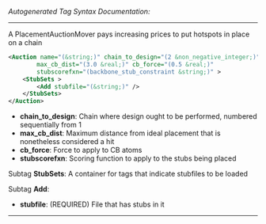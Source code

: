 <!-- THIS IS AN AUTOGENERATED FILE: Don't edit it directly, instead change the schema definition in the code itself. -->

_Autogenerated Tag Syntax Documentation:_

---
A PlacementAuctionMover pays increasing prices to put hotspots in place on a chain

```xml
<Auction name="(&string;)" chain_to_design="(2 &non_negative_integer;)"
        max_cb_dist="(3.0 &real;)" cb_force="(0.5 &real;)"
        stubscorefxn="(backbone_stub_constraint &string;)" >
    <StubSets >
        <Add stubfile="(&string;)" />
    </StubSets>
</Auction>
```

-   **chain_to_design**: Chain where design ought to be performed, numbered sequentially from 1
-   **max_cb_dist**: Maximum distance from ideal placement that is nonetheless considered a hit
-   **cb_force**: Force to apply to CB atoms
-   **stubscorefxn**: Scoring function to apply to the stubs being placed


Subtag **StubSets**:   A container for tags that indicate stubfiles to be loaded



Subtag **Add**:   

-   **stubfile**: (REQUIRED) File that has stubs in it

---
